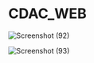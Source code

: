 # CDAC_WEB


![Screenshot (92)](https://github.com/user-attachments/assets/c3e84ad9-79fb-4955-9165-f7f6727d3388)

![Screenshot (93)](https://github.com/user-attachments/assets/390ef2a3-59e8-45ea-88e8-720ddb90b8df)

